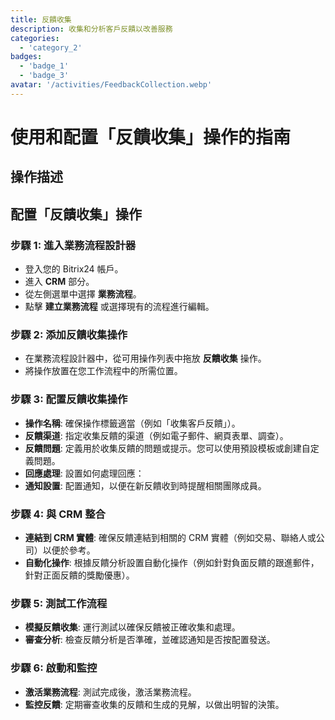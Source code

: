 ```yaml
---
title: 反饋收集
description: 收集和分析客戶反饋以改善服務
categories: 
  - 'category_2'
badges: 
  - 'badge_1'
  - 'badge_3'
avatar: '/activities/FeedbackCollection.webp'
---
```


# 使用和配置「反饋收集」操作的指南

## 操作描述

## 配置「反饋收集」操作

### 步驟 1: 進入業務流程設計器
- 登入您的 Bitrix24 帳戶。
- 進入 **CRM** 部分。
- 從左側選單中選擇 **業務流程**。
- 點擊 **建立業務流程** 或選擇現有的流程進行編輯。

### 步驟 2: 添加反饋收集操作
- 在業務流程設計器中，從可用操作列表中拖放 **反饋收集** 操作。
- 將操作放置在您工作流程中的所需位置。

### 步驟 3: 配置反饋收集操作
- **操作名稱**: 確保操作標籤適當（例如「收集客戶反饋」）。
- **反饋渠道**: 指定收集反饋的渠道（例如電子郵件、網頁表單、調查）。
- **反饋問題**: 定義用於收集反饋的問題或提示。您可以使用預設模板或創建自定義問題。
- **回應處理**: 設置如何處理回應：
- **通知設置**: 配置通知，以便在新反饋收到時提醒相關團隊成員。

### 步驟 4: 與 CRM 整合
- **連結到 CRM 實體**: 確保反饋連結到相關的 CRM 實體（例如交易、聯絡人或公司）以便於參考。
- **自動化操作**: 根據反饋分析設置自動化操作（例如針對負面反饋的跟進郵件，針對正面反饋的獎勵優惠）。

### 步驟 5: 測試工作流程
- **模擬反饋收集**: 運行測試以確保反饋被正確收集和處理。
- **審查分析**: 檢查反饋分析是否準確，並確認通知是否按配置發送。

### 步驟 6: 啟動和監控
- **激活業務流程**: 測試完成後，激活業務流程。
- **監控反饋**: 定期審查收集的反饋和生成的見解，以做出明智的決策。